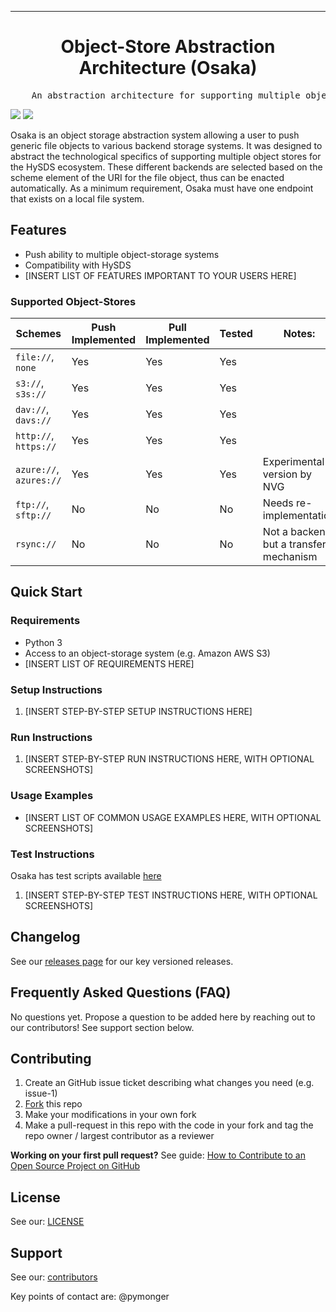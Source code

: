 <!-- Header block for project -->
<hr>

<div align="center">
    <span style="display:block;text-align:center">
    </span>
    <h1 align="center">Object-Store Abstraction Architecture (Osaka)</h1>
</div>

<pre align="center">
    An abstraction architecture for supporting multiple object-storage systems within HySDS
</pre>

<!-- Header block for project -->

[![](https://circleci.com/gh/hysds/osaka.svg?style=svg)](https://circleci.com/gh/hysds/osaka) ![](https://img.shields.io/github/release-date/hysds/osaka) 
<!-- ☝️ Add badges via: https://shields.io e.g. ![](https://img.shields.io/github/your_chosen_action/your_org/your_repo) ☝️ -->


<!-- ☝️ Screenshot of your software (if applicable) via ![](https://uri-to-your-screenshot) ☝️ -->

Osaka is an object storage abstraction system allowing a user to push generic file objects to various backend storage systems. It was designed to abstract the technological specifics of supporting multiple object stores for the HySDS ecosystem. These different backends are selected based on the scheme element of the URI for the file object, thus can be enacted automatically.  As a minimum requirement, Osaka must have one endpoint that exists on a local file system.

## Features

* Push ability to multiple object-storage systems
* Compatibility with HySDS 
* [INSERT LIST OF FEATURES IMPORTANT TO YOUR USERS HERE]

<!-- ☝️ Replace with a bullet-point list of your features ☝️ -->

### Supported Object-Stores

| Schemes                 | Push Implemented | Pull Implemented | Tested | Notes:                                  |
| ----------------------- | ---------------- | ---------------- | ------ | --------------------------------------- |
| `file://`, `none`       | Yes              | Yes              | Yes    |                                         |
| `s3://`, `s3s://`       | Yes              | Yes              | Yes    |                                         |
| `dav://`, `davs://`     | Yes              | Yes              | Yes    |                                         |
| `http://`, `https://`   | Yes              | Yes              | Yes    |                                         |
| `azure://`, `azures://` | Yes              | Yes              | Yes    | Experimental version by NVG             |
| `ftp://`, `sftp://`     | No               | No               | No     | Needs re-implementation                 |
| `rsync://`              | No               | No               | No     | Not a backend, but a transfer mechanism |
  
## Quick Start

### Requirements

* Python 3
* Access to an object-storage system (e.g. Amazon AWS S3) 
* [INSERT LIST OF REQUIREMENTS HERE]
  
<!-- ☝️ Replace with a bullet-point list of your requirements, including hardware if applicable ☝️ -->

### Setup Instructions

1. [INSERT STEP-BY-STEP SETUP INSTRUCTIONS HERE]
   
<!-- ☝️ Replace with a numbered list of how to set up your software prior to running ☝️ -->

### Run Instructions

1. [INSERT STEP-BY-STEP RUN INSTRUCTIONS HERE, WITH OPTIONAL SCREENSHOTS]

<!-- ☝️ Replace with a numbered list of your run instructions, including expected results ☝️ -->

### Usage Examples

* [INSERT LIST OF COMMON USAGE EXAMPLES HERE, WITH OPTIONAL SCREENSHOTS]

<!-- ☝️ Replace with a list of your usage examples, including screenshots if possible, and link to external documentation for details ☝️ -->

### Test Instructions

Osaka has test scripts available [here](https://github.com/hysds/osaka/tree/develop/osaka/tests)

1. [INSERT STEP-BY-STEP TEST INSTRUCTIONS HERE, WITH OPTIONAL SCREENSHOTS]

<!-- ☝️ Replace with a numbered list of your test instructions, including expected results / outputs with optional screenshots ☝️ -->

## Changelog

See our [releases page](https://github.com/hysds/osaka/releases) for our key versioned releases.

## Frequently Asked Questions (FAQ)

No questions yet. Propose a question to be added here by reaching out to our contributors! See support section below.

## Contributing

1. Create an GitHub issue ticket describing what changes you need (e.g. issue-1)
2. [Fork](https://github.com/hysds/osaka/fork) this repo
3. Make your modifications in your own fork
4. Make a pull-request in this repo with the code in your fork and tag the repo owner / largest contributor as a reviewer

**Working on your first pull request?** See guide: [How to Contribute to an Open Source Project on GitHub](https://kcd.im/pull-request)

## License

See our: [LICENSE](https://github.com/hysds/osaka/blob/develop/LICENSE)

## Support

See our: [contributors](https://github.com/hysds/osaka/graphs/contributors)

Key points of contact are: @pymonger
